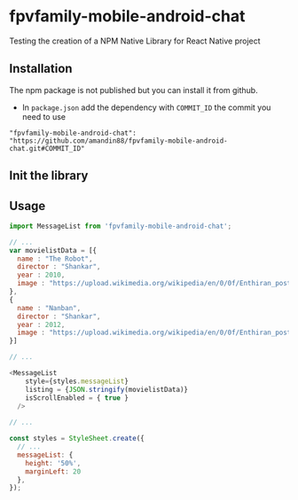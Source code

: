# fpvfamily-mobile-android-chat

Testing the creation of a NPM Native Library for React Native project 

## Installation 

The npm package is not published but you can install it from github.

- In `package.json` add the dependency with `COMMIT_ID` the commit you need to use

`"fpvfamily-mobile-android-chat": "https://github.com/amandin88/fpvfamily-mobile-android-chat.git#COMMIT_ID"`


## Init the library

## Usage


```js
import MessageList from 'fpvfamily-mobile-android-chat';

// ...
var movielistData = [{
  name : "The Robot",
  director : "Shankar",
  year : 2010,
  image : "https://upload.wikimedia.org/wikipedia/en/0/0f/Enthiran_poster.jpg"
},
{
  name : "Nanban",
  director : "Shankar",
  year : 2012,
  image : "https://upload.wikimedia.org/wikipedia/en/0/0f/Enthiran_poster.jpg"
}]

// ...

<MessageList 
    style={styles.messageList} 
    listing = {JSON.stringify(movielistData)}
    isScrollEnabled = { true }
  />
      
// ...

const styles = StyleSheet.create({
  // ...
  messageList: {
    height: '50%',
    marginLeft: 20
  },
});
```
